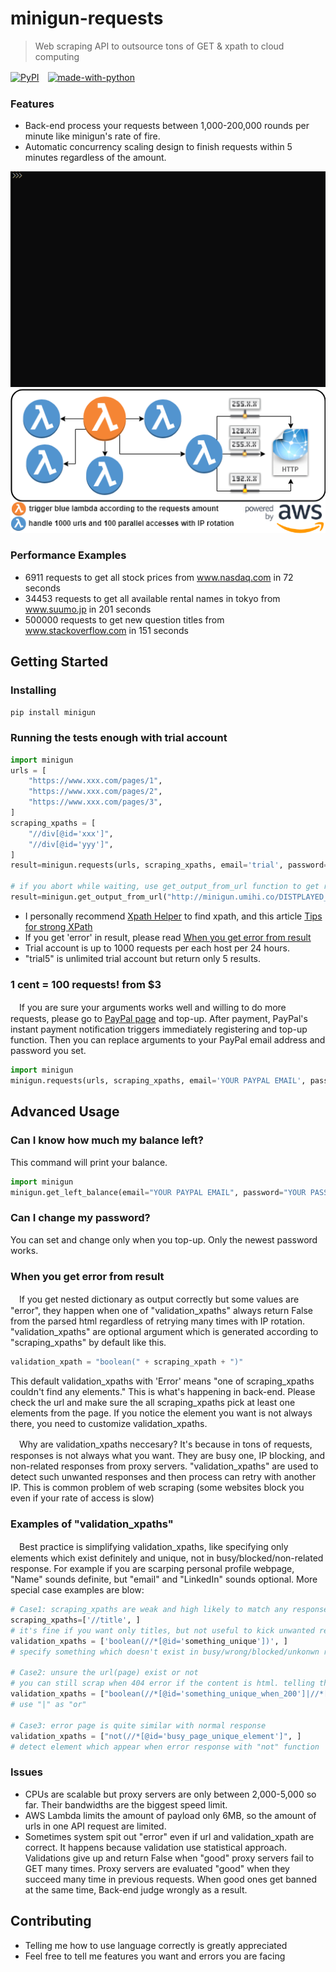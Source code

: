  # minigun-requests
> Web scraping API to outsource tons of GET & xpath to cloud computing  

[![PyPI](https://img.shields.io/pypi/v/minigun.svg)](https://pypi.python.org/pypi/minigun)　[![made-with-python](https://img.shields.io/badge/Made%20with-Python-1f425f.svg)](https://www.python.org/)
### Features
+ Back-end process your requests between 1,000-200,000 rounds per minute like minigun's rate of fire.  
+ Automatic concurrency scaling design to finish requests within 5 minutes regardless of the amount.  

![demo](/images/demo.gif)![flowchart](/images/flowchart.png)
### Performance Examples
+ 6911 requests to get all stock prices from www.nasdaq.com in 72 seconds  
+ 34453 requests to get all available rental names in tokyo from www.suumo.jp in 201 seconds  
+ 500000 requests to get new question titles from www.stackoverflow.com in 151 seconds  
## Getting Started
### Installing
```python
pip install minigun
```
### Running the tests enough with trial account
```python
import minigun
urls = [
    "https://www.xxx.com/pages/1",
    "https://www.xxx.com/pages/2",
    "https://www.xxx.com/pages/3",
]
scraping_xpaths = [
    "//div[@id='xxx']",
    "//div[@id='yyy']",
]
result=minigun.requests(urls, scraping_xpaths, email='trial', password='trial')

# if you abort while waiting, use get_output_from_url function to get result
result=minigun.get_output_from_url("http://minigun.umihi.co/DISTPLAYED_NUMBERS.txt")
```
+ I personally recommend [Xpath Helper](https://chrome.google.com/webstore/detail/xpath-helper/hgimnogjllphhhkhlmebbmlgjoejdpjl) to find xpath, and this article [Tips for strong XPath](https://developers.perfectomobile.com/pages/viewpage.action?pageId=13893679)
+ If you get 'error' in result, please read [When you get error from result](#when-you-get-error-from-result)  
+ Trial account is up to 1000 requests per each host per 24 hours.  
+ "trial5" is unlimited trial account but return only 5 results.  

### 1 cent = 100 requests! from $3
　If you are sure your arguments works well and willing to do more requests, please go to [PayPal page](https://ic8ntngzk4.execute-api.us-west-2.amazonaws.com/stage/paypal-topup-page) and top-up.
After payment, PayPal's instant payment notification triggers immediately registering and top-up function.
Then you can replace arguments to your PayPal email address and password you set.
```python
import minigun
minigun.requests(urls, scraping_xpaths, email='YOUR PAYPAL EMAIL', password='YOUR PASSWORD')
```

## Advanced Usage
### Can I know how much my balance left?
This command will print your balance.
```python
import minigun
minigun.get_left_balance(email="YOUR PAYPAL EMAIL", password="YOUR PASSWORD")
```
### Can I change my password?
You can set and change only when you top-up. Only the newest password works.
### When you get error from result
　If you get nested dictionary as output correctly but some values are "error", they happen when one of "validation_xpaths" always return False from the parsed html regardless of retrying many times with IP rotation. "validation_xpaths" are optional argument which is generated according to "scraping_xpaths" by default like this.
```python
validation_xpath = "boolean(" + scraping_xpath + ")"
```
This default validation_xpaths with 'Error' means "one of scraping_xpaths couldn't find any elements." This is what's happening in back-end. Please check the url and make sure the all scraping_xpaths pick at least one elements from the page. If you notice the element you want is not always there, you need to customize validation_xpaths.  

　Why are validation_xpaths neccesary? It's because in tons of requests, responses is not always what you want. They are busy one, IP blocking, and non-related responses from proxy servers. "validation_xpaths" are used to detect such unwanted responses and then process can retry with another IP. This is common problem of web scraping (some websites block you even if your rate of access is slow)
### Examples of "validation_xpaths"
　Best practice is simplifying validation_xpaths, like specifying only elements which exist definitely and unique, not in busy/blocked/non-related response. For example if you are scarping personal profile webpage, "Name" sounds definite, but "email" and "LinkedIn" sounds optional. More special case examples are blow:
```python
# Case1: scraping_xpaths are weak and high likely to match any responses
scraping_xpaths=['//title', ] 
# it's fine if you want only titles, but not useful to kick unwanted responses out.
validation_xpaths = ['boolean(//*[@id='something_unique'])', ] 
# specify something which doesn't exist in busy/wrong/blocked/unkonwn responses

# Case2: unsure the url(page) exist or not
# you can still scrap when 404 error if the content is html. telling that 404 is expected response stop retrying
validation_xpaths = ["boolean(//*[@id='something_unique_when_200']|//*[@id='something_unique_when_404'])", ] 
# use "|" as "or"

# Case3: error page is quite similar with normal response
validation_xpaths = ["not(//*[@id='busy_page_unique_element']", ] 
# detect element which appear when error response with "not" function
```
### Issues
+ CPUs are scalable but proxy servers are only between 2,000-5,000 so far. Their bandwidths are the biggest speed limit.
+ AWS Lambda limits the amount of payload only 6MB, so the amount of urls in one API request are limited.
+ Sometimes system spit out "error" even if url and validation_xpath are correct. It happens because validation use statistical approach. Validations give up and return False when "good" proxy servers fail to GET many times. Proxy servers are evaluated "good" when they succeed many time in previous requests. When good ones get banned at the same time, Back-end judge wrongly as a result.

## Contributing
+ Telling me how to use language correctly is greatly appreciated
+ Feel free to tell me features you want and errors you are facing
